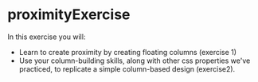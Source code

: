 proximityExercise
================

In this exercise you will:
* Learn to create proximity by creating floating columns (exercise 1)
* Use your column-building skills, along with other css properties we've practiced, to replicate a simple column-based design (exercise2).
